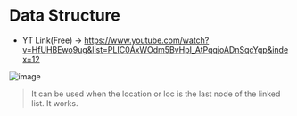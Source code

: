 # Data Structure

* YT Link(Free) -> https://www.youtube.com/watch?v=HfUHBEwo9ug&list=PLIC0AxWOdm5BvHpI_AtPqqjoADnSqcYgp&index=12

![image](https://user-images.githubusercontent.com/54589605/199019468-cd279322-17dc-4425-b4bc-665e970d393e.png)
> It can be used when the location or loc is the last node of the linked list. It works.
